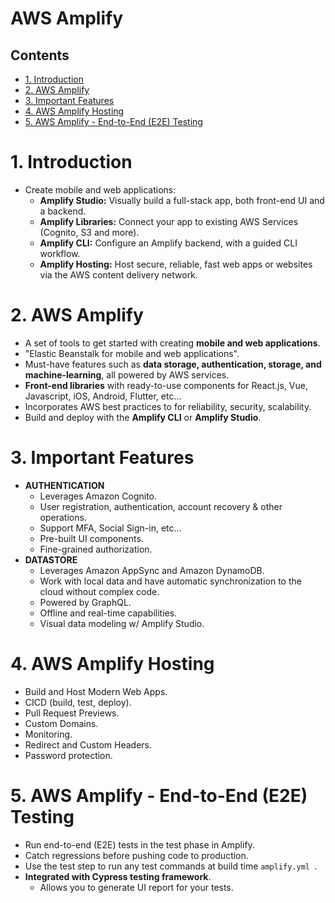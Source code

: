 # AWS Amplify <!-- omit in toc -->

## Contents <!-- omit in toc -->

- [1. Introduction](#1-introduction)
- [2. AWS Amplify](#2-aws-amplify)
- [3. Important Features](#3-important-features)
- [4. AWS Amplify Hosting](#4-aws-amplify-hosting)
- [5. AWS Amplify - End-to-End (E2E) Testing](#5-aws-amplify---end-to-end-e2e-testing)

# 1. Introduction

- Create mobile and web applications:
  - **Amplify Studio:** Visually build a full-stack app, both front-end UI and a backend.
  - **Amplify Libraries:** Connect your app to existing AWS Services (Cognito, S3 and more).
  - **Amplify CLI:** Configure an Amplify backend, with a guided CLI workflow.
  - **Amplify Hosting:** Host secure, reliable, fast web apps or websites via the AWS content delivery network.

# 2. AWS Amplify

- A set of tools to get started with creating **mobile and web applications**.
- "Elastic Beanstalk for mobile and web applications".
- Must-have features such as **data storage, authentication, storage, and machine-learning**, all powered by AWS services.
- **Front-end libraries** with ready-to-use components for React.js, Vue, Javascript, iOS, Android, Flutter, etc...
- Incorporates AWS best practices to for reliability, security, scalability.
- Build and deploy with the **Amplify CLI** or **Amplify Studio**.

# 3. Important Features

- **AUTHENTICATION**
  - Leverages Amazon Cognito.
  - User registration, authentication, account recovery & other operations.
  - Support MFA, Social Sign-in, etc...
  - Pre-built UI components.
  - Fine-grained authorization.
- **DATASTORE**
  - Leverages Amazon AppSync and Amazon DynamoDB.
  - Work with local data and have automatic synchronization to the cloud without complex code.
  - Powered by GraphQL.
  - Offline and real-time capabilities.
  - Visual data modeling w/ Amplify Studio.

# 4. AWS Amplify Hosting

- Build and Host Modern Web Apps.
- CICD (build, test, deploy).
- Pull Request Previews.
- Custom Domains.
- Monitoring.
- Redirect and Custom Headers.
- Password protection.

# 5. AWS Amplify - End-to-End (E2E) Testing

- Run end-to-end (E2E) tests in the test phase in Amplify.
- Catch regressions before pushing code to production.
- Use the test step to run any test commands at build time `amplify.yml `.
- **Integrated with Cypress testing framework**.
  - Allows you to generate UI report for your tests.

